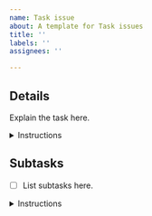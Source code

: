 ```yaml
---
name: Task issue
about: A template for Task issues
title: ''
labels: ''
assignees: ''

---
```


## Details

Explain the task here.

<details> <summary>Instructions</summary>

The "Details" section and these Instructions MUST be kept.

Before these Instructions, the task explanation and details MUST be written.

Links to related issues, PRs, artifacts, files, etc., MAY be included.

Acceptance criteria SHOULD be written.

</details>

## Subtasks

- [ ] List subtasks here.

<details> <summary>Instructions</summary>

The "Subtasks" section and these Instructions MUST be kept.

Before these Instructions, clear and actionable subtasks MUST be listed in a single-level checkbox list (`Subtask list`) with at least one item.

Each list item MUST be one of these:

- A link to an issue.
  - Example:

    ```text
    - [ ] https://github.com/team-work-tools/team-work-telegram-bot/issues/42
    ```

- An identifier of an issue.
  - Example:

    ```text
    - [ ] #42
    ```

- A textual description of a subtask (`Text subtask`).
  - Rules:
    - The description MUST NOT:
      - include checkboxes;
      - end with a list item.

  - Example:
  
    ```text
    - [ ] Do Foo
    ```

If a Text subtask seems to require its own subtasks, a new Task issue MUST be created for this subtask. The Text subtask MUST then be replaced with a link to the new issue.

For each Text subtask that was worked on, there MUST be evidence of the work.

One of these rules MUST be applied as best matches the case:

- If the subtask was worked on in a (merged) PR, a link to the PR MUST be provided.
- If the subtask requires making a decision, GitHub usernames of the decision-makers, a link to the decision, and the reasoning behind the decision MUST be provided.
- If the subtask is about producing or updating an artifact, a (perma)link to that (updated) artifact MUST be provided.
- If the subtask was completed for some other reason, that reason MUST be provided.

Evidence MUST be written in one of these formats:

- In parentheses after the Text subtask.
- In a sublist under the Text subtask.

When a subtask is completed, the subtask checkbox in the Subtask list MUST be ticked.

Example of a Subtask list:

```text
- [x] Do 42 ({{link to a PR that completed this subtask}})
- [x] #42
- [x] {{link to the issue #42}}
- [x] Decide with developers whether to use Foo or Bar.
  - @dev1, @dev2 decided to use Foo because Bar can't do blah-blah.
- [x] Do Baz.
  - @dev1 decided to not do Baz due to lack of time.
- [ ] Not yet completed
```

This issue MUST be closed when all its subtasks are completed.

</details>
